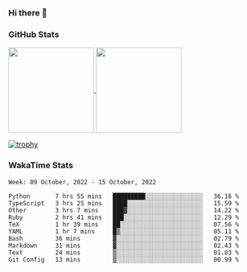 ### Hi there 👋

### GitHub Stats

<a href="https://github.com/anuraghazra/github-readme-stats">
  <img align="center" height="170px" src="https://github-readme-stats.vercel.app/api/top-langs/?username=tksfjt1024&layout=compact&count_private=true&show_icons=true&show_icons=true&theme=graywhite" />
</a>
<a href="https://github.com/anuraghazra/github-readme-stats">
  <img align="center" height="170px" src="https://github-readme-stats.vercel.app/api?username=tksfjt1024&count_private=true&show_icons=true&show_icons=true&theme=graywhite" />
</a>

[![trophy](https://github-profile-trophy.vercel.app/?username=tksfjt1024)](https://github.com/ryo-ma/github-profile-trophy)

### WakaTime Stats

<!--START_SECTION:waka-->
```text
Week: 09 October, 2022 - 15 October, 2022

Python       7 hrs 55 mins   █████████░░░░░░░░░░░░░░░░   36.16 % 
TypeScript   3 hrs 25 mins   ████░░░░░░░░░░░░░░░░░░░░░   15.59 % 
Other        3 hrs 7 mins    ███▓░░░░░░░░░░░░░░░░░░░░░   14.22 % 
Ruby         2 hrs 41 mins   ███░░░░░░░░░░░░░░░░░░░░░░   12.29 % 
TeX          1 hr 39 mins    ██░░░░░░░░░░░░░░░░░░░░░░░   07.56 % 
YAML         1 hr 7 mins     █▒░░░░░░░░░░░░░░░░░░░░░░░   05.11 % 
Bash         36 mins         ▓░░░░░░░░░░░░░░░░░░░░░░░░   02.79 % 
Markdown     31 mins         ▓░░░░░░░░░░░░░░░░░░░░░░░░   02.43 % 
Text         24 mins         ▒░░░░░░░░░░░░░░░░░░░░░░░░   01.83 % 
Git Config   13 mins         ▒░░░░░░░░░░░░░░░░░░░░░░░░   00.99 % 
```
<!--END_SECTION:waka-->
